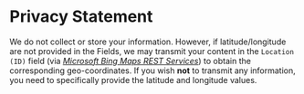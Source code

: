 # Privacy Statement
We do not collect or store your information. However, if latitude/longitude are not provided in the Fields, we may transmit your content in the `Location (ID)` field (via [*Microsoft Bing Maps REST Services*](https://msdn.microsoft.com/en-us/library/ff701715.aspx)) to obtain the corresponding geo-coordinates. If you wish __not__ to transmit any information, you need to specifically provide the latitude and longitude values.
